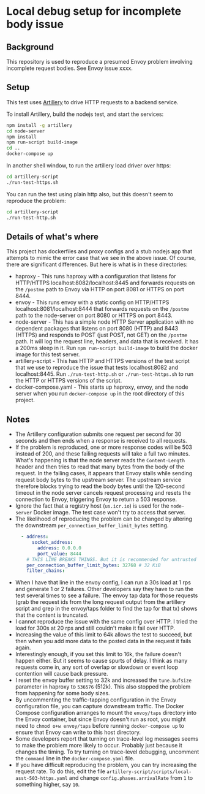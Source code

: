 # Local debug setup for incomplete body issue

## Background

This repository is used to reproduce a presumed Envoy problem involving
incomplete request bodies.  See Envoy issue xxxx.

## Setup

This test uses [Artillery](https://artillery.io/) to drive HTTP requests to
a backend service.

To install Artillery, build the nodejs test, and start the services:

```bash
npm install -g artillery
cd node-server
npm install
npm run-script build-image
cd ..
docker-compose up
```

In another shell window, to run the artillery load driver over https:
```bash
cd artillery-script
./run-test-https.sh
```

You can run the test using plain http also, but this doesn't seem to reproduce
the problem:
```bash
cd artillery-script
./run-test-http.sh
```

## Details of what's where

This project has dockerfiles and proxy configs and a stub nodejs app that attempts to mimic the error case that we see in the above issue. Of course, there are significant differences. But here is what is in these directories:

- haproxy - This runs haproxy with a configuration that listens for HTTP/HTTPS localhost:8082/localhost:8445 and forwards requests on the `/postme` path to Envoy via HTTP on port 8081 or HTTPS on port 8444.
- envoy - This runs envoy with a static config on HTTP/HTTPS localhost:8081/localhost:8444 that forwards requests on the `/postme` path to the node-server on port 8080 or HTTPS on port 8443.
- node-server - This has a simple node HTTP Server application with no dependent packages that listens on port 8080 (HTTP) and 8443 (HTTPS) and responds to POST (just POST, not GET) on the `/postme` path. It will log the request line, headers, and data that is received. It has a 200ms sleep in it.  Run `npm run-script build-image` to build the docker image for this test server.
- artillery-script - This has HTTP and HTTPS versions of the test script that we use to reproduce the issue that tests localhost:8082 and localhost:8445. Run `./run-test-http.sh` or `./run-test-https.sh` to run the HTTP or HTTPS versions of the script.
- docker-compose.yaml - This starts up haproxy, envoy, and the node server when you run `docker-compose up` in the root directory of this project.

## Notes

- The Artillery configuration submits one request per second for 30 seconds and then ends when a
  response is received to all requests.
- If the problem is reproduced, one or more response codes will be 503 instead of 200, and these
  failing requests will take a full two minutes.  What's happening is that the node server reads the
  `Content-Length` header and then tries to read that many bytes from the body of the request.  In
  the failing cases, it appears that Envoy stalls while sending request body bytes to the upstream
  server.  The upstream service therefore blocks trying to read the body bytes until the 120-second
  timeout in the node server cancels request processing and resets the connection to Envoy,
  triggering Envoy to return a 503 response.
- Ignore the fact that a registry host (`us.icr.io`) is used for the `node-server` Docker image.
  The test case won't try to access that server.
- The likelihood of reproducing the problem can be changed by altering the
  downstream `per_connection_buffer_limit_bytes` setting.
  ```yaml
    - address:
        socket_address:
          address: 0.0.0.0
          port_value: 8444
      # THIS LINE BREAKS THINGS. But it is recommended for untrusted downstreams. The default value is 1MiB
      per_connection_buffer_limit_bytes: 32768 # 32 KiB
      filter_chains:
  ```
- When I have that line in the envoy config, I can run a 30s load at 1 rps and generate 1 or 2 failures.
  Other developers say they have to run the test several times to see a failure.  The envoy tap data for those requests (grab the request ids from the long request output from the artillery script and grep in the envoy/taps folder to find the tap for that tx) shows that the content is truncated.
- I cannot reproduce the issue with the same config over HTTP. I tried the load for 300s at 20 rps and still couldn't make it fail over HTTP.
- Increasing the value of this limit to 64k allows the test to succeed, but then when you add more data to the posted data in the request it fails again.
- Interestingly enough, if you set this limit to 16k, the failure doesn't happen either. But it seems to cause spurts of delay. I think as many requests come in, any sort of overlap or slowdown or event loop contention will cause back pressure.
- I reset the envoy buffer setting to 32k and increased the `tune.bufsize` parameter in haproxy to `536576` (512k). This also stopped the problem from happening for some body sizes.
- By uncommenting the traffic-tapping configuration in the Envoy configuration file, you can capture
  downstream traffic.  The Docker Compose configuration arranges to mount the `envoy/taps` directory
  into the Envoy container, but since Envoy doesn't run as root, you might need to
  `chmod o+w envoy/taps` before running `docker-compose up` to ensure that Envoy can write to this
  host directory.
- Some developers report that turning on trace-level log messages seems to make the problem more
  likely to occur.  Probably just because it changes the timing.  To try turning on trace-level
  debugging, uncomment the `command` line in the `docker-compose.yaml` file.
- If you have difficult reproducing the problem, you can try increasing the request rate.  To do
  this, edit the file `artillery-script/scripts/local-asst-503-https.yaml` and change
  `config.phases.arrivalRate` from `1` to something higher, say `10`.
